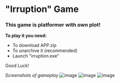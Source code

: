 # "Irruption" Game

### **This game is platformer with own plot!**

**To play it you need:**

* To download APP.zip
* To unarchive it (recommended)
* Launch "irruption.exe"

Good Luck!

_Screenshots of gameplay_
![image](https://user-images.githubusercontent.com/60360761/205486786-a335b4be-2d12-42e0-92dd-e5d73d8c4ba7.png)
![image](https://user-images.githubusercontent.com/60360761/205486792-585d65f7-77c8-4a78-8c52-ef94ae67a35f.png)
![image](https://user-images.githubusercontent.com/60360761/205486812-59735473-73c2-49f2-bb3a-272c3f4c804f.png)
